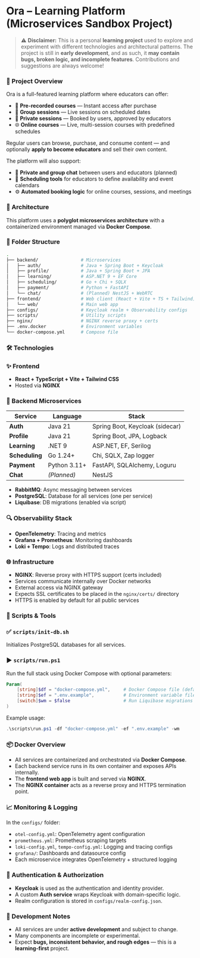 # Ora – Learning Platform (Microservices Sandbox Project)

> ⚠️ **Disclaimer:** This is a personal **learning project** used to explore and experiment with different technologies and architectural patterns.
> The project is still in **early development**, and as such, it **may contain bugs, broken logic, and incomplete features**. Contributions and suggestions are always welcome!

### 🚀 Project Overview

Ora is a full-featured learning platform where educators can offer:

* 🎥 **Pre-recorded courses** — Instant access after purchase
* 👥 **Group sessions** — Live sessions on scheduled dates
* 👤 **Private sessions** — Booked by users, approved by educators
* 🌐 **Online courses** — Live, multi-session courses with predefined schedules

Regular users can browse, purchase, and consume content — and optionally **apply to become educators** and sell their own content.

The platform will also support:
* 💬 **Private and group chat** between users and educators (planned)
* 📅 **Scheduling tools** for educators to define availability and event calendars
* ⚙️ **Automated booking logic** for online courses, sessions, and meetings

### 🧱 Architecture

This platform uses a **polyglot microservices architecture** with a containerized environment managed via **Docker Compose**.

### 📂 Folder Structure

```bash
.
├── backend/                # Microservices
│   ├── auth/               # Java + Spring Boot + Keycloak
│   ├── profile/            # Java + Spring Boot + JPA
│   ├── learning/           # ASP.NET 9 + EF Core
│   ├── scheduling/         # Go + Chi + SQLX
│   ├── payment/            # Python + FastAPI
│   └── chat/               # (Planned) NestJS + WebRTC
├── frontend/               # Web client (React + Vite + TS + Tailwind)
│   └── web/                # Main web app
├── configs/                # Keycloak realm + Observability configs
├── scripts/                # Utility scripts
├── nginx/                  # NGINX reverse proxy + certs
├── .env.docker             # Environment variables
└── docker-compose.yml      # Compose file
```

### 🛠️ Technologies

### ✨ Frontend

* **React + TypeScript + Vite + Tailwind CSS**
* Hosted via **NGINX**

### 🧩 Backend Microservices

| Service        | Language     | Stack                           |
| -------------- | ------------ | ------------------------------- |
| **Auth**       | Java 21      | Spring Boot, Keycloak (sidecar) |
| **Profile**    | Java 21      | Spring Boot, JPA, Logback       |
| **Learning**   | .NET 9       | ASP.NET, EF, Serilog            |
| **Scheduling** | Go 1.24+     | Chi, SQLX, Zap logger           |
| **Payment**    | Python 3.11+ | FastAPI, SQLAlchemy, Loguru     |
| **Chat**       | *(Planned)*  | NestJS                          |

* **RabbitMQ**: Async messaging between services
* **PostgreSQL**: Database for all services (one per service)
* **Liquibase**: DB migrations (enabled via script)

### 🔍 Observability Stack

* **OpenTelemetry**: Tracing and metrics
* **Grafana + Prometheus**: Monitoring dashboards
* **Loki + Tempo**: Logs and distributed traces

### 🌐 Infrastructure

* **NGINX**: Reverse proxy with HTTPS support (certs included)
* Services communicate internally over Docker networks
* External access via NGINX gateway
* Expects SSL certificates to be placed in the `nginx/certs/` directory
* HTTPS is enabled by default for all public services

### 🔧 Scripts & Tools

### ✅ `scripts/init-db.sh`

Initializes PostgreSQL databases for all services.

### ▶ `scripts/run.ps1`

Run the full stack using Docker Compose with optional parameters:

```powershell
Param(
    [string]$df = "docker-compose.yml",     # Docker Compose file (default)
    [string]$ef = ".env.example",           # Environment variable file
    [switch]$wm = $false                    # Run Liquibase migrations (true/false)
)
```

Example usage:

```powershell
.\scripts\run.ps1 -df "docker-compose.yml" -ef ".env.example" -wm
```

### 📦 Docker Overview

* All services are containerized and orchestrated via **Docker Compose**.
* Each backend service runs in its own container and exposes APIs internally.
* The **frontend web app** is built and served via **NGINX**.
* The **NGINX container** acts as a reverse proxy and HTTPS termination point.

### 📈 Monitoring & Logging

In the `configs/` folder:

* `otel-config.yml`: OpenTelemetry agent configuration
* `prometheus.yml`: Prometheus scraping targets
* `loki-config.yml`, `tempo-config.yml`: Logging and tracing configs
* `grafana/`: Dashboards and datasource config
* Each microservice integrates OpenTelemetry + structured logging

### 🔐 Authentication & Authorization

* **Keycloak** is used as the authentication and identity provider.
* A custom **Auth service** wraps Keycloak with domain-specific logic.
* Realm configuration is stored in `configs/realm-config.json`.

### 🧪 Development Notes

* All services are under **active development** and subject to change.
* Many components are incomplete or experimental.
* Expect **bugs, inconsistent behavior, and rough edges** — this is a **learning-first** project.
